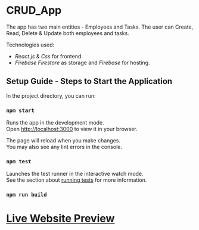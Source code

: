 # CRUD_App 
The app has two main entities - Employees and Tasks. The user can Create, Read, Delete & Update both employees and tasks.  

Technologies used:

- *React.js* & *Css* for frontend.
- *Firebase Firestore* as storage and *Firebase* for hosting.

## Setup Guide - Steps to Start the Application

In the project directory, you can run:

### `npm start`

Runs the app in the development mode.\
Open [http://localhost:3000](http://localhost:3000) to view it in your browser.

The page will reload when you make changes.\
You may also see any lint errors in the console.

### `npm test`

Launches the test runner in the interactive watch mode.\
See the section about [running tests](https://facebook.github.io/create-react-app/docs/running-tests) for more information.

### `npm run build`

# [Live Website Preview](https://crud-app-58c6e.firebaseapp.com/)
